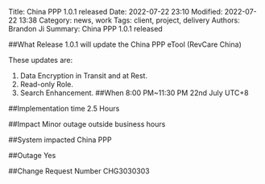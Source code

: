Title: China PPP 1.0.1 released
Date: 2022-07-22 23:10
Modified: 2022-07-22 13:38
Category: news, work
Tags: client, project, delivery
Authors: Brandon Ji
Summary: China PPP 1.0.1 released

##What
Release 1.0.1 will update the China PPP eTool (RevCare China) 

These updates are:
1. Data Encryption in Transit and at Rest.
2. Read-only Role.
3. Search Enhancement.
##When
8:00 PM~11:30 PM 22nd July UTC+8

##Implementation time
2.5 Hours
                                                                                                                                                                                                  
##Impact
Minor outage outside business hours

##System impacted
China PPP

##Outage
Yes
                                                                                                                                                                                                  
##Change Request Number 
CHG3030303
